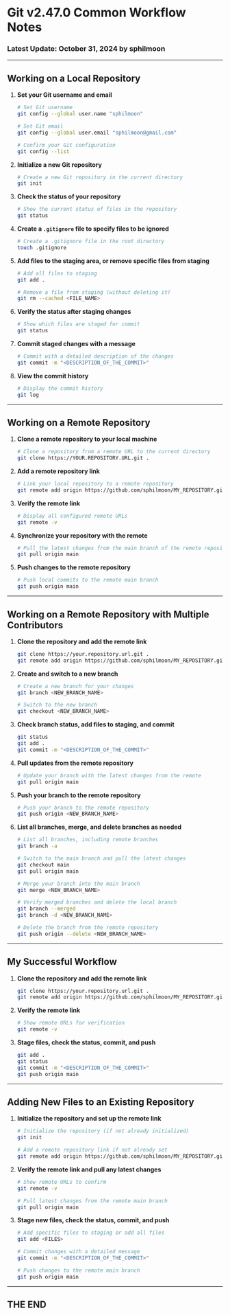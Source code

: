 # Git v2.47.0 Common Workflow Notes

### Latest Update: October 31, 2024 by sphilmoon

---

## Working on a Local Repository

1. **Set your Git username and email**

    ```bash
    # Set Git username
    git config --global user.name "sphilmoon"
    
    # Set Git email
    git config --global user.email "sphilmoon@gmail.com"
    
    # Confirm your Git configuration
    git config --list
    ```

2. **Initialize a new Git repository**

    ```bash
    # Create a new Git repository in the current directory
    git init
    ```

3. **Check the status of your repository**

    ```bash
    # Show the current status of files in the repository
    git status
    ```

4. **Create a `.gitignore` file to specify files to be ignored**

    ```bash
    # Create a .gitignore file in the root directory
    touch .gitignore
    ```

5. **Add files to the staging area, or remove specific files from staging**

    ```bash
    # Add all files to staging
    git add .
    
    # Remove a file from staging (without deleting it)
    git rm --cached <FILE_NAME>
    ```

6. **Verify the status after staging changes**

    ```bash
    # Show which files are staged for commit
    git status
    ```

7. **Commit staged changes with a message**

    ```bash
    # Commit with a detailed description of the changes
    git commit -m "<DESCRIPTION_OF_THE_COMMIT>"
    ```

8. **View the commit history**

    ```bash
    # Display the commit history
    git log
    ```

---

## Working on a Remote Repository

1. **Clone a remote repository to your local machine**

    ```bash
    # Clone a repository from a remote URL to the current directory
    git clone https://YOUR.REPOSITORY.URL.git .
    ```

2. **Add a remote repository link**

    ```bash
    # Link your local repository to a remote repository
    git remote add origin https://github.com/sphilmoon/MY_REPOSITORY.git
    ```

3. **Verify the remote link**

    ```bash
    # Display all configured remote URLs
    git remote -v
    ```

4. **Synchronize your repository with the remote**

    ```bash
    # Pull the latest changes from the main branch of the remote repository
    git pull origin main
    ```

5. **Push changes to the remote repository**

    ```bash
    # Push local commits to the remote main branch
    git push origin main
    ```

---

## Working on a Remote Repository with Multiple Contributors

1. **Clone the repository and add the remote link**

    ```bash
    git clone https://your.repository.url.git .
    git remote add origin https://github.com/sphilmoon/MY_REPOSITORY.git
    ```

2. **Create and switch to a new branch**

    ```bash
    # Create a new branch for your changes
    git branch <NEW_BRANCH_NAME>
    
    # Switch to the new branch
    git checkout <NEW_BRANCH_NAME>
    ```

3. **Check branch status, add files to staging, and commit**

    ```bash
    git status
    git add .
    git commit -m "<DESCRIPTION_OF_THE_COMMIT>"
    ```

4. **Pull updates from the remote repository**

    ```bash
    # Update your branch with the latest changes from the remote
    git pull origin main
    ```

5. **Push your branch to the remote repository**

    ```bash
    # Push your branch to the remote repository
    git push origin <NEW_BRANCH_NAME>
    ```

6. **List all branches, merge, and delete branches as needed**

    ```bash
    # List all branches, including remote branches
    git branch -a

    # Switch to the main branch and pull the latest changes
    git checkout main
    git pull origin main

    # Merge your branch into the main branch
    git merge <NEW_BRANCH_NAME>

    # Verify merged branches and delete the local branch
    git branch --merged
    git branch -d <NEW_BRANCH_NAME>

    # Delete the branch from the remote repository
    git push origin --delete <NEW_BRANCH_NAME>
    ```

---

## My Successful Workflow

1. **Clone the repository and add the remote link**

    ```bash
    git clone https://your.repository.url.git .
    git remote add origin https://github.com/sphilmoon/MY_REPOSITORY.git
    ```

2. **Verify the remote link**

    ```bash
    # Show remote URLs for verification
    git remote -v
    ```

3. **Stage files, check the status, commit, and push**

    ```bash
    git add .
    git status
    git commit -m "<DESCRIPTION_OF_THE_COMMIT>"
    git push origin main
    ```

---

## Adding New Files to an Existing Repository

1. **Initialize the repository and set up the remote link**

    ```bash
    # Initialize the repository (if not already initialized)
    git init

    # Add a remote repository link if not already set
    git remote add origin https://github.com/sphilmoon/MY_REPOSITORY.git
    ```

2. **Verify the remote link and pull any latest changes**

    ```bash
    # Show remote URLs to confirm
    git remote -v
    
    # Pull latest changes from the remote main branch
    git pull origin main
    ```

3. **Stage new files, check the status, commit, and push**

    ```bash
    # Add specific files to staging or add all files
    git add <FILES>
    
    # Commit changes with a detailed message
    git commit -m "<DESCRIPTION_OF_THE_COMMIT>"
    
    # Push changes to the remote main branch
    git push origin main
    ```

---

## THE END
